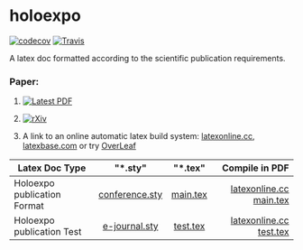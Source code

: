 # holoexpo

[![codecov](https://codecov.io/gh/LaGuer/holoexpo/branch/master/graph/badge.svg)](https://codecov.io/gh/LaGuer/holoexpo)
[![Travis](https://travis-ci.org/LaGuer/holoexpo.svg?branch=master)](https://travis-ci.org/LaGuer/holoexpo)

A latex doc formatted according to the scientific publication requirements.

### Paper:

1. [![Latest PDF](https://img.shields.io/badge/PDF-latest-orange.svg?style=flat)](https://github.com/LaGuer/holoexpo/blob/master/main.pdf)

2. [![rXiv](https://img.shields.io/badge/rXiv-1904.0218-orange.svg?style=flat)](https://rxiv.org/abs/1904.0218)

3. A link to an online automatic latex build system: [latexonline.cc](https://latexonline.cc/compile?git=https%3A%2F%2Fgithub.com%2FLaGuer%2Fholoexpo&target=main.tex&command=pdflatex), [latexbase.com](https://latexbase.com) or try [OverLeaf](https://www.overleaf.com/)

| Latex Doc Type                |      "*.sty"                 |        "*.tex"              |      Compile in PDF                                                                                                                                    |
| ----------------------------- |:----------------------------:|:---------------------------:|-------------------------------------------------------------------------------------------------------------------------------------------------------:|
|Holoexpo publication Format  |[conference.sty](e-journal.sty)| [main.tex](main.tex )       |[latexonline.cc main.tex](https://latexonline.cc/compile?git=https%3A%2F%2Fgithub.com%2FLaGuer%2Fholoexpo&target=main.tex&command=pdflatex)      |
|Holoexpo publication Test  |[e-journal.sty](e-journal.sty)| [test.tex](test.tex )       |[latexonline.cc test.tex](https://latexonline.cc/compile?git=https%3A%2F%2Fgithub.com%2FLaGuer%2Fholoexpo&target=test.tex&command=pdflatex)      |
